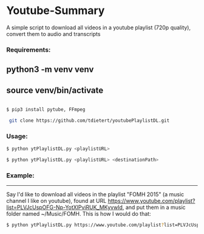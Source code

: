 # Youtube-Summary
A simple script to download all videos in a youtube playlist (720p quality), convert them to audio and transcripts

### Requirements:

## python3 -m venv venv
## source venv/bin/activate

```bash

$ pip3 install pytube, FFmpeg

 git clone https://github.com/tdietert/youtubePlaylistDL.git

```

### Usage:

```bash
$ python ytPlaylistDL.py <playlistURL>
```
```bash
$ python ytPlaylistDL.py <playlistURL> <destinationPath>
```

### Example:
---
Say I'd like to download all videos in the playlist "FOMH 2015" (a music channel I like on youtube), found at URL 
https://www.youtube.com/playlist?list=PLVJcUspOFG-Np-YotXlPviRUK_MKyvwId, and put them in a music folder named
~/Music/FOMH. This is how I would do that:

```bash
$ python ytPlaylistDL.py https://www.youtube.com/playlist?list=PLVJcUspOFG-Np-YotXlPviRUK_MKyvwId ~/Music/FOMH
```
